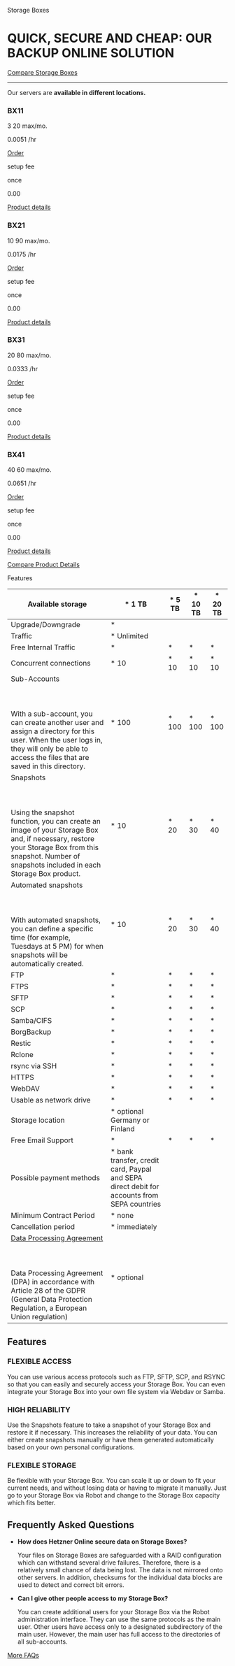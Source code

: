 Storage Boxes

QUICK, SECURE AND CHEAP: OUR BACKUP ONLINE SOLUTION
==========

[Compare Storage Boxes](https://www.hetzner.com/storage/storage-box/storage/storage-box/#matrix)

----------

 Our servers are **available in different locations.**

###  BX11  ###

3 20  max/mo.

0.0051  /hr

[Order](https://console.hetzner.com/)

 setup fee

 once

0.00

[Product details](https://www.hetzner.com/storage/storage-box/storage/storage-box/bx11/)

###  BX21  ###

10 90  max/mo.

0.0175  /hr

[Order](https://console.hetzner.com/)

 setup fee

 once

0.00

[Product details](https://www.hetzner.com/storage/storage-box/storage/storage-box/bx21/)

###  BX31  ###

20 80  max/mo.

0.0333  /hr

[Order](https://console.hetzner.com/)

 setup fee

 once

0.00

[Product details](https://www.hetzner.com/storage/storage-box/storage/storage-box/bx31/)

###  BX41  ###

40 60  max/mo.

0.0651  /hr

[Order](https://console.hetzner.com/)

 setup fee

 once

0.00

[Product details](https://www.hetzner.com/storage/storage-box/storage/storage-box/bx41/)

[Compare Product Details](https://www.hetzner.com/storage/storage-box/storage/storage-box-mobile/)

 Features

|                                                                                                                                        Available storage                                                                                                                                        |                                          * 1 TB                                           |* 5 TB|* 10 TB|* 20 TB|
|-------------------------------------------------------------------------------------------------------------------------------------------------------------------------------------------------------------------------------------------------------------------------------------------------|-------------------------------------------------------------------------------------------|------|-------|-------|
|                                                                                                                                        Upgrade/Downgrade                                                                                                                                        |                                             *                                             |      |       |       |
|                                                                                                                                             Traffic                                                                                                                                             |                                        * Unlimited                                        |      |       |       |
|                                                                                                                                      Free Internal Traffic                                                                                                                                      |                                             *                                             |  *   |   *   |   *   |
|                                                                                                                                      Concurrent connections                                                                                                                                     |                                           * 10                                            | * 10 | * 10  | * 10  |
|                                  Sub-Accounts<br/><br/>[]()<br/><br/> With a sub-account, you can create another user and assign a directory for this user. When the user logs in, they will only be able to access the files that are saved in this directory.                                 |                                           * 100                                           |* 100 | * 100 | * 100 |
|                               Snapshots<br/><br/>[]()<br/><br/> Using the snapshot function, you can create an image of your Storage Box and, if necessary, restore your Storage Box from this snapshot. Number of snapshots included in each Storage Box product.                              |                                           * 10                                            | * 20 | * 30  | * 40  |
|                                                      Automated snapshots<br/><br/>[]()<br/><br/> With automated snapshots, you can define a specific time (for example, Tuesdays at 5 PM) for when snapshots will be automatically created.                                                     |                                           * 10                                            | * 20 | * 30  | * 40  |
|                                                                                                                                               FTP                                                                                                                                               |                                             *                                             |  *   |   *   |   *   |
|                                                                                                                                               FTPS                                                                                                                                              |                                             *                                             |  *   |   *   |   *   |
|                                                                                                                                               SFTP                                                                                                                                              |                                             *                                             |  *   |   *   |   *   |
|                                                                                                                                               SCP                                                                                                                                               |                                             *                                             |  *   |   *   |   *   |
|                                                                                                                                            Samba/CIFS                                                                                                                                           |                                             *                                             |  *   |   *   |   *   |
|                                                                                                                                            BorgBackup                                                                                                                                           |                                             *                                             |  *   |   *   |   *   |
|                                                                                                                                              Restic                                                                                                                                             |                                             *                                             |  *   |   *   |   *   |
|                                                                                                                                              Rclone                                                                                                                                             |                                             *                                             |  *   |   *   |   *   |
|                                                                                                                                          rsync via SSH                                                                                                                                          |                                             *                                             |  *   |   *   |   *   |
|                                                                                                                                              HTTPS                                                                                                                                              |                                             *                                             |  *   |   *   |   *   |
|                                                                                                                                              WebDAV                                                                                                                                             |                                             *                                             |  *   |   *   |   *   |
|                                                                                                                                     Usable as network drive                                                                                                                                     |                                             *                                             |  *   |   *   |   *   |
|                                                                                                                                         Storage location                                                                                                                                        |                               * optional Germany or Finland                               |      |       |       |
|                                                                                                                                        Free Email Support                                                                                                                                       |                                             *                                             |  *   |   *   |   *   |
|                                                                                                                                     Possible payment methods                                                                                                                                    |* bank transfer, credit card, Paypal and SEPA direct debit for accounts from SEPA countries|      |       |       |
|                                                                                                                                     Minimum Contract Period                                                                                                                                     |                                          * none                                           |      |       |       |
|                                                                                                                                       Cancellation period                                                                                                                                       |                                       * immediately                                       |      |       |       |
| [Data Processing Agreement](https://docs.hetzner.com/general/general-terms-and-conditions/data-privacy-faq/#data-processing)<br/><br/>[]()<br/><br/> Data Processing Agreement (DPA) in accordance with Article 28 of the GDPR (General Data Protection Regulation, a European Union regulation)|                                        * optional                                         |      |       |       |

Features
----------

### FLEXIBLE ACCESS ###

You can use various access protocols such as FTP, SFTP, SCP, and RSYNC so that you can easily and securely access your Storage Box. You can even integrate your Storage Box into your own file system via Webdav or Samba.

### HIGH RELIABILITY ###

Use the Snapshots feature to take a snapshot of your Storage Box and restore it if necessary. This increases the reliability of your data. You can either create snapshots manually or have them generated automatically based on your own personal configurations.

### FLEXIBLE STORAGE ###

Be flexible with your Storage Box. You can scale it up or down to fit your current needs, and without losing data or having to migrate it manually. Just go to your Storage Box via Robot and change to the Storage Box capacity which fits better.

Frequently Asked Questions
----------

* **How does Hetzner Online secure data on Storage Boxes?**

  Your files on Storage Boxes are safeguarded with a RAID configuration which can withstand several drive failures. Therefore, there is a relatively small chance of data being lost. The data is not mirrored onto other servers. In addition, checksums for the individual data blocks are used to detect and correct bit errors.

* **Can I give other people access to my Storage Box?**

  You can create additional users for your Storage Box via the Robot administration interface. They can use the same protocols as the main user. Other users have access only to a designated subdirectory of the main user. However, the main user has full access to the directories of all sub-accounts.

[More FAQs](https://docs.hetzner.com/storage/storage-box/)
